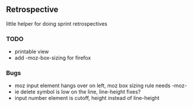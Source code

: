 ## Retrospective

little helper for doing sprint retrospectives

### TODO

* printable view
* add -moz-box-sizing for firefox

### Bugs
* moz input element hangs over on left, moz box sizing rule needs -moz-
* ie delete symbol is low on the line, line-height fixes?
* input number element is cutoff, height instead of line-height

